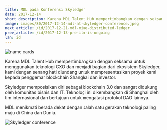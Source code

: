 ```yaml
---
title: MDL pada Konferensi Skyledger
date: 2017-12-14
short_description: Karena MDL Talent Hub mempertimbangkan dengan seksama untuk menggunakan teknologi CXO dan menjadi
image: images/80/2017-12-14-mdl-at-skyledger-conference.jpeg
next_article: /id/2017-12-21-mdl-mine-distributed-ledger
prev_article: /id/2017-12-13-pre-ito-is-ongoing
lan: id
---
```


![name cards](https://gateway.ipfs.io/ipfs/QmYNLsraSd5BZp9BmnEQ1woHPWdCNSvpHSFYm5m4QE4hf1/name%20cards.jpeg)

Karena MDL Talent Hub mempertimbangkan dengan seksama untuk menggunakan teknologi CXO dan menjadi bagian dari ekosistem Skyledger, kami dengan senang hati diundang untuk mempresentasikan proyek kami kepada penggemar blockchain Shanghai dan investor.

Skyledger memposisikan diri sebagai blockchain 3.0 dan sangat didukung oleh komunitas bisnis dan IT. Teknologi ini dikembangkan di Shanghai oleh tim internasional dan bertujuan untuk mengatasi protokol DAO lainnya.

MDL menikmati berada dekat dengan salah satu gerakan teknologi paling maju di China dan Dunia.

![Skyledger conference](https://gateway.ipfs.io/ipfs/Qmd7VLBVevfvXHRLKA3uZZvBz9SoJUZzpt2Mt7GhEXBiEt/skyledger%20conference.jpg)
